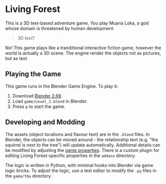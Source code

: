 # Living Forest

This is a 3D text-based adventure game. You play Muana Loka, a god whose domain
is threatened by human development.

> 3D text?

No! This game plays like a tranditional interactive fiction game, however
the world is actually a 3D scene. The engine render the objects not as pictures,
but as text.

## Playing the Game

This game runs in the Blender Game Engine. To play it:

1. Download [Blender 2.69][bl].
1. Load `game/Level_1.blend` in Blender.
1. Press `p` to start the game.

[bl]: http://blender.org/download

## Developing and Modding

The assets (object locations and flavour text) are in the `.blend` files. In
Blender, the objects can be moved around - the relationship text (e.g. "the
squirrel is next to the tree") will update automatically. Additional details
can be modified by adjusting the [game properties][gp]. There is a custom plugin
for editing Living Forest-specific properties in the `addons` directory.

The logic is written in Python, with minimal hooks into Blender via game logic
bricks. To adjust the logic, use a text editor to modify the `.py` files in the
`gama/tba` directory.

[gp]: http://wiki.blender.org/index.php/Doc:2.6/Manual/Game_Engine/Logic/Properties/Editing

